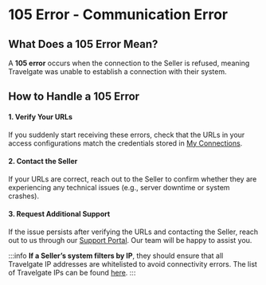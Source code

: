 ﻿---
sidebar_position: 6
---

# 105 Error - Communication Error

## What Does a 105 Error Mean?
A **105 error** occurs when the connection to the Seller is refused, meaning Travelgate was unable to establish a connection with their system.

## How to Handle a 105 Error

#### 1. **Verify Your URLs**
If you suddenly start receiving these errors, check that the URLs in your access configurations match the credentials stored in [My Connections](/kb/platform/app-features/connections/my-connections/managing-connections/connections-details).

#### 2. **Contact the Seller**
If your URLs are correct, reach out to the Seller to confirm whether they are experiencing any technical issues (e.g., server downtime or system crashes).

#### 3. **Request Additional Support**
If the issue persists after verifying the URLs and contacting the Seller, reach out to us through our [Support Portal](https://app.travelgate.com/support). Our team will be happy to assist you.

:::info
**If a Seller’s system filters by IP**, they should ensure that all Travelgate IP addresses are whitelisted to avoid connectivity errors. The list of Travelgate IPs can be found [here](/kb/welcome-to-travelgate/connectivity-services/how-do-tgx-ips-work-with-sellers).
:::
